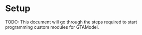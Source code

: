 # Setup

TODO:  This document will go through the steps required to start programming
custom modules for GTAModel.